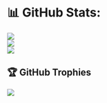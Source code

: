 # 📊 GitHub Stats:
![](https://github-readme-stats.vercel.app/api?username=Zeuroux&theme=dark&hide_border=false&include_all_commits=true&count_private=true)<br/>
![](https://nirzak-streak-stats.vercel.app/?user=Zeuroux&theme=dark&hide_border=false)<br/>
![](https://github-readme-stats.vercel.app/api/top-langs/?username=Zeuroux&theme=dark&hide_border=false&include_all_commits=true&count_private=true&layout=compact&langs_count=7)

## 🏆 GitHub Trophies
![](https://github-profile-trophy.vercel.app/?username=Zeuroux&theme=radical&no-frame=false&no-bg=true&margin-w=4)
